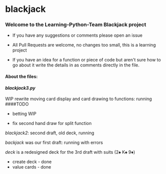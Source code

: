 # blackjack

### Welcome to the Learning-Python-Team Blackjack project

- If you have any suggestions or comments please open an issue

- All Pull Requests are welcome, no changes too small, this is a learning project

- If you have an idea for a function or piece of code but aren't sure how to go about it write the details in as 
comments directly in the file.

#### About the files:
#### *blackjack3.py* 
WIP rewrite moving card display and card drawing to functions: running
####TODO
- betting WIP

- fix second hand draw for split function


*blackjack2*: second draft, old deck, running

*backjack* was our first draft: running with errors

*deck* is a redesigned deck for the 3rd draft with suits (2♠ K♠ 9♦)
- create deck - done
- value cards - done




